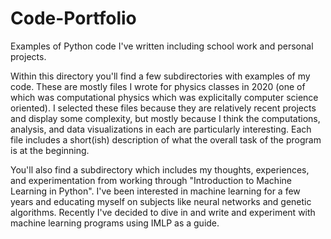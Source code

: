 # Code-Portfolio
Examples of Python code I've written including school work and personal projects.


Within this directory you'll find a few subdirectories with examples of my code.  These are mostly files I wrote for physics classes in 2020 (one of which was computational physics which was explicitally computer science oriented).  I selected these files because they are relatively recent projects and display some complexity, but mostly because I think the computations, analysis, and data visualizations in each are particularly interesting. Each file includes a short(ish) description of what the overall task of the program is at the beginning.



You'll also find a subdirectory which includes my thoughts, experiences, and experimentation from working through "Introduction to Machine Learning in Python".
I've been interested in machine learning for a few years and educating myself on subjects like neural networks and genetic algorithms.  Recently I've decided to dive in and write and experiment with machine learning programs using IMLP as a guide.
